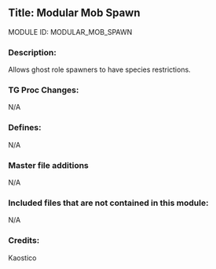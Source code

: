 ## Title: Modular Mob Spawn

MODULE ID: MODULAR_MOB_SPAWN

### Description:

Allows ghost role spawners to have species restrictions.

### TG Proc Changes:

N/A

### Defines:

N/A

### Master file additions

N/A

### Included files that are not contained in this module:

N/A

### Credits:

Kaostico
